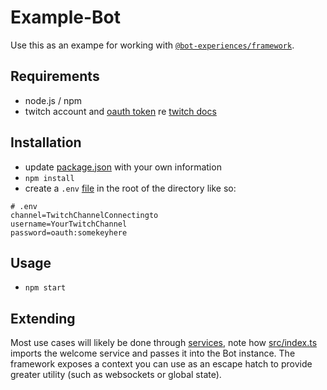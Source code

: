 # Example-Bot

Use this as an exampe for working with [`@bot-experiences/framework`](https://github.com/BotExperiences/Bot-Framework).

## Requirements

- node.js / npm
- twitch account and [oauth token](https://twitchapps.com/tmi/) re [twitch docs](https://dev.twitch.tv/docs/irc#building-the-bot)

## Installation

- update [package.json](package.json) with your own information
- `npm install`
- create a `.env` [file](https://github.com/motdotla/dotenv) in the root of the directory like so:

```
# .env
channel=TwitchChannelConnectingto
username=YourTwitchChannel
password=oauth:somekeyhere
```

## Usage

- `npm start`

## Extending

Most use cases will likely be done through [services](src/services/), note how [src/index.ts](src/index.ts) imports the welcome service and passes it into the Bot instance. The framework exposes a context you can use as an escape hatch to provide greater utility (such as websockets or global state).